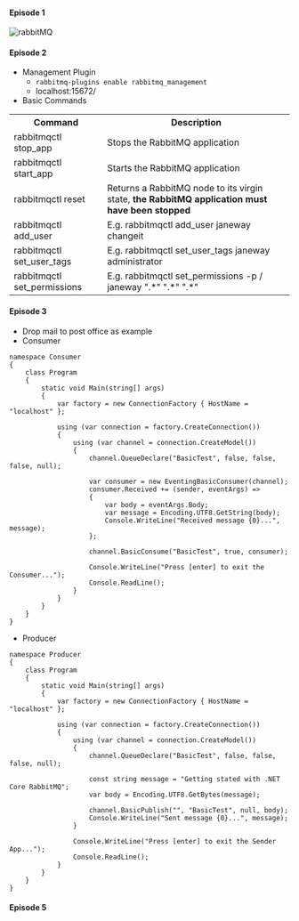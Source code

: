 #### Episode 1 ####
![rabbitMQ](https://user-images.githubusercontent.com/5309726/61098086-516f3800-a490-11e9-94a5-ed25c194c258.png)

#### Episode 2 ####
* Management Plugin
  * `rabbitmq-plugins enable rabbitmq_management`
  * localhost:15672/
* Basic Commands
<table>
  <tr>
    <th>Command</th>
    <th>Description</th>
  </tr>
  <tr>
    <td>rabbitmqctl stop_app</td>
    <td>Stops the RabbitMQ application</td>
  </tr>
  <tr>
    <td>rabbitmqctl start_app</td>
    <td>Starts the RabbitMQ application</td>
  </tr>
  <tr>
    <td>rabbitmqctl reset</td>
    <td>Returns a RabbitMQ node to its virgin state, <strong>the RabbitMQ application must have been stopped</strong></td>
  </tr>
  <tr>
    <td>rabbitmqctl add_user</td>
    <td>E.g. rabbitmqctl add_user janeway changeit</td>
  </tr>
  <tr>
    <td>rabbitmqctl set_user_tags</td>
    <td>E.g. rabbitmqctl set_user_tags janeway administrator</td>
  </tr>
  <tr>
    <td>rabbitmqctl set_permissions</td>
    <td>E.g. rabbitmqctl set_permissions -p / janeway ".*" ".*" ".*"</td>
  </tr>
</table>

#### Episode 3 ####
* Drop mail to post office as example
* Consumer
```
namespace Consumer
{
    class Program
    {
        static void Main(string[] args)
        {
            var factory = new ConnectionFactory { HostName = "localhost" };

            using (var connection = factory.CreateConnection())
            {
                using (var channel = connection.CreateModel())
                {
                    channel.QueueDeclare("BasicTest", false, false, false, null);

                    var consumer = new EventingBasicConsumer(channel);
                    consumer.Received += (sender, eventArgs) =>
                    {
                        var body = eventArgs.Body;
                        var message = Encoding.UTF8.GetString(body);
                        Console.WriteLine("Received message {0}...", message);
                    };

                    channel.BasicConsume("BasicTest", true, consumer);

                    Console.WriteLine("Press [enter] to exit the Consumer...");
                    Console.ReadLine();
                }
            }
        }
    }
}
```

* Producer
```
namespace Producer
{
    class Program
    {
        static void Main(string[] args)
        {
            var factory = new ConnectionFactory { HostName = "localhost" };

            using (var connection = factory.CreateConnection())
            {
                using (var channel = connection.CreateModel())
                {
                    channel.QueueDeclare("BasicTest", false, false, false, null);

                    const string message = "Getting stated with .NET Core RabbitMQ";
                    var body = Encoding.UTF8.GetBytes(message);

                    channel.BasicPublish("", "BasicTest", null, body);
                    Console.WriteLine("Sent message {0}...", message);
                }

                Console.WriteLine("Press [enter] to exit the Sender App...");
                Console.ReadLine();
            }
        }
    }
}
```

#### Episode 5 ####
